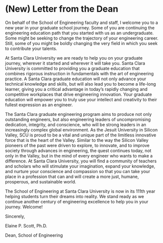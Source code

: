 # (New) Letter from the Dean

On behalf of the School of Engineering faculty and staff, I welcome you to a new year in your graduate school journey. Some of you are continuing the engineering education path that you started with us as an undergraduate. Some might be seeking to change the trajectory of your engineering career. Still, some of you might be boldly changing the very field in which you seek to contribute your talents.

At Santa Clara University we are ready to help you on your graduate journey, wherever it started and wherever it will take you. Santa Clara University is committed to providing you a graduate education that combines rigorous instruction in fundamentals with the art of engineering practice. A Santa Clara graduate education will not only advance your technical knowledge and skills, but will also lead you to become a life-long learner, giving you a critical advantage in today’s rapidly changing and competitive workplaces that drive engineering innovation. Your graduate education will empower you to truly use your intellect and creativity to their fullest expression as an engineer.&#x20;

The Santa Clara graduate engineering program aims to produce not only outstanding engineers, but also engineering leaders of uncompromising dedication, integrity, and conscience, who will be strong leaders in an increasingly complex global environment.  As the Jesuit University in Silicon Valley, SCU is proud to be a vital and unique part of the limitless innovative force that is the heart of the Valley. Similar to the way the Silicon Valley pioneers of the past were driven to explore, to innovate, and to improve society through advances in engineering, the quest continues today, not only in the Valley, but in the mind of every engineer who wants to make a difference. At Santa Clara University, you will find a community of teachers and scholars who will stimulate your imagination, expand your knowledge, and nurture your conscience and compassion so that you can take your place in a profession that can and will create a more just, humane, prosperous, and sustainable world.&#x20;

The School of Engineering at Santa Clara University is now in its 111th year helping students turn their dreams into reality. We stand ready as we continue another century of engineering excellence to help you in your journey. Welcome!

Sincerely,

Elaine P. Scott, Ph.D.

Dean, School of Engineering
